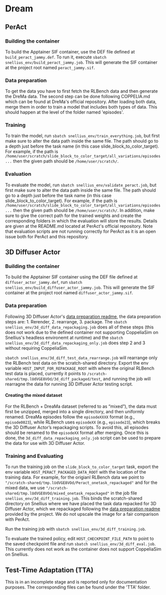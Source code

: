 # Dream

## PerAct

### Building the container
To build the Apptainer SIF container, use the DEF file defined at `build_peract_jammy.def`. To run it, execute `sbatch snellius_env/build_peract_jammy.job`. This will generate the SIF container at the project root named `peract_jammy.sif`.

### Data preparation
To get the data you have to first fetch the RLBench data and then generate the DreMa data. The second step can be done following COPPELIA.md which can be found at DreMa's official repository. After loading both data, merge them in order to train a model that includes both types of data. This should happen at the level of the folder named 'episodes'.

### Training
To train the model, run `sbatch snellius_env/train_everything.job`, but first make sure to alter the data path inside the same file. The path should go to a depth just before the task name (in this case slide_block_to_color_target). For example, if the path is `/home/user/scratch/slide_block_to_color_target/all_variations/episodes...` then the given path should be `/home/user/scratch/`.

### Evaluation
To evaluate the model, run `sbatch snellius_env/validate_peract.job`, but first make sure to alter the data path inside the same file. The path should go to a depth just before the task name (in this case slide_block_to_color_target). For example, if the path is `/home/user/scratch/slide_block_to_color_target/all_variations/episodes...` then the given path should be `/home/user/scratch/`. In addition, make sure to give the correct path for the trained weights and create the corresponding folders in which the evaluation will store the results. Details are given at the README.md located at PerAct's official repository. Note that evaluation scripts are not running correctly for PerAct as it is an open issue both for PerAct and this repository.


## 3D Diffuser Actor

### Building the container

To build the Apptainer SIF container using the DEF file defined at `diffuser_actor_jammy.def`, run `sbatch snellius_env/build_diffuser_actor_jammy.job`. This will generate the SIF container at the project root named `diffuser_actor_jammy.sif`.

### Data preparation
Following 3D Diffuser Actor's [data preparation readme](https://github.com/nickgkan/3d_diffuser_actor/blob/e3efaa9a5f7f6fe40de5511ca645295f7b0230b9/docs/DATA_PREPARATION_RLBENCH.md), the data preparation steps are: 1. Rerender, 2. rearrange, 3. package. The `sbatch snellius_env/3d_diff_data_repackaging.job` does all of these steps (this does not work due to the defined container not supporting CoppeliaSim on Snellius's headless environemt at runtime) and the `sbatch snellius_env/3d_diff_data_repackaging_only.job` does step 2 and 3 without requiring CoppeliaSim.

`sbatch snellius_env/3d_diff_test_data_rearrange.job` will rearrange only the RLBench test data on the scratch-shared directory. Export the env variable `HOST_INPUT_FOR_REPACKAGE_ROOT` with where the original RLBench test data is placed, currently it points to `/scratch-shared/tmp.lUdVGE8VOd/3d_diff_packaged/test`, and running the job will rearragne the data for running 3D Diffuser Actor testing script.

#### Creating the mixed dataset
For the RLBench + DreaMa dataset (referred to as “mixed”), the data must first be unzipped, merged into a single directory, and then uniformly renamed. DreaMa episodes follow the `episodeXXXX` format (e.g., `episode0023`), while RLBench uses `episodeXX` (e.g., `episode23`), which breaks the 3D Diffuser Actor’s repackaging scripts. To avoid this, all episodes should be renamed to the `episodeXX` format after merging. Once this is done, the `3d_diff_data_repackaging_only.job` script can be used to prepare the data for use with 3D Diffuser Actor.

### Training and Evaluating

To run the training job on the `slide_block_to_color_target` task, export the env variable `HOST_PERACT_PACKAGED_DATA_ROOT` with the location of the training data. For example, for the origianl RLBench data we point to `"/scratch-shared/tmp.lUdVGE8VOd/Peract_onetask_repackaged"` and for the mixed data, we use `"/scratch-shared/tmp.lUdVGE8VOd/mixed_onetask_repackaged"` in the job file `snellius_env/3d_diff_training.job`. This binds the scratch-shared directory on Snellius where we have placed the task data repacked for 3D Diffuser Actor, which we repackaged following the [data preparation readme](https://github.com/nickgkan/3d_diffuser_actor/blob/e3efaa9a5f7f6fe40de5511ca645295f7b0230b9/docs/DATA_PREPARATION_RLBENCH.md) provided by the project. We do not upscale the image for a fair comparison with PerAct.

Run the training job with `sbatch snellius_env/3d_diff_training.job`.

To evaluate the trained policy, edit `HOST_CHECKPOINT_FILE_PATH` to point to the saved checkpoint file and run `sbatch snellius_env/3d_diff_eval.job`. This currently does not work as the container does not support CoppeliaSim on Snellius.


## Test-Time Adaptation (TTA)

This is in an incomplete stage and is reported only for documentation purposes. The corresponding files can be found under the 'TTA' folder.


